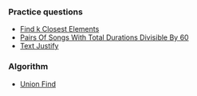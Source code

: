 ### Practice questions

- [Find k Closest Elements](https://github.com/ankitrathore25/LeetcodePractice/tree/main/src/find_k_closest_elements)  
- [Pairs Of Songs With Total Durations Divisible By 60](https://github.com/ankitrathore25/LeetcodePractice/tree/main/src/pairs_of_songs_with_total_durations_divisible_by_60)  
- [Text Justify](https://github.com/ankitrathore25/LeetcodePractice/tree/main/src/text_justify)  


### Algorithm
- [Union Find]()
